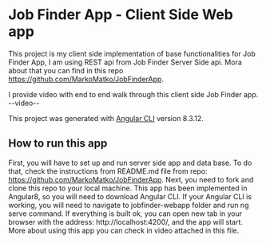 # Job Finder App - Client Side Web app

This project is my client side implementation of base functionalities for Job Finder App, I am using REST api from Job Finder Server Side api. Mora about that you can find in this repo https://github.com/MarkoMatko/JobFinderApp.

I provide video with end to end walk through this client side Job Finder app.
--video--

This project was generated with [Angular CLI](https://github.com/angular/angular-cli) version 8.3.12.

## How to run this app
First, you will have to set up and run server side app and data base. To do that, check the instructions from README.md file from repo:  https://github.com/MarkoMatko/JobFinderApp.
Next, you need to fork and clone this repo to your local machine. This app has been implemented in Angular8, so you will need to download Angular CLI. If your Angular CLI is working, you will need to navigate to jobfinder-webapp folder and run ng serve command. If everything is built ok, you can open new tab in your browser with the address: http://localhost:4200/, and the app will start.
More about using this app you can check in video attached in this file.
